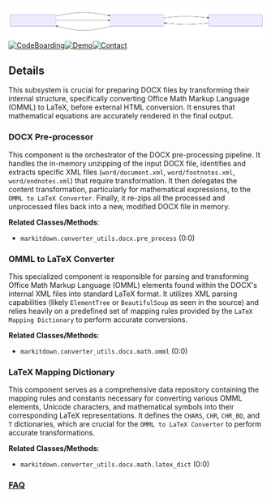 ![Diagram representation](./pre_process_docx.svg)
[![CodeBoarding](https://img.shields.io/badge/Generated%20by-CodeBoarding-9cf?style=flat-square)](https://github.com/CodeBoarding/GeneratedOnBoardings)[![Demo](https://img.shields.io/badge/Try%20our-Demo-blue?style=flat-square)](https://www.codeboarding.org/demo)[![Contact](https://img.shields.io/badge/Contact%20us%20-%20contact@codeboarding.org-lightgrey?style=flat-square)](mailto:contact@codeboarding.org)

## Details

This subsystem is crucial for preparing DOCX files by transforming their internal structure, specifically converting Office Math Markup Language (OMML) to LaTeX, before external HTML conversion. It ensures that mathematical equations are accurately rendered in the final output.

### DOCX Pre-processor
This component is the orchestrator of the DOCX pre-processing pipeline. It handles the in-memory unzipping of the input DOCX file, identifies and extracts specific XML files (`word/document.xml`, `word/footnotes.xml`, `word/endnotes.xml`) that require transformation. It then delegates the content transformation, particularly for mathematical expressions, to the `OMML to LaTeX Converter`. Finally, it re-zips all the processed and unprocessed files back into a new, modified DOCX file in memory.


**Related Classes/Methods**:

- `markitdown.converter_utils.docx.pre_process` (0:0)


### OMML to LaTeX Converter
This specialized component is responsible for parsing and transforming Office Math Markup Language (OMML) elements found within the DOCX's internal XML files into standard LaTeX format. It utilizes XML parsing capabilities (likely `ElementTree` or `BeautifulSoup` as seen in the source) and relies heavily on a predefined set of mapping rules provided by the `LaTeX Mapping Dictionary` to perform accurate conversions.


**Related Classes/Methods**:

- `markitdown.converter_utils.docx.math.omml` (0:0)


### LaTeX Mapping Dictionary
This component serves as a comprehensive data repository containing the mapping rules and constants necessary for converting various OMML elements, Unicode characters, and mathematical symbols into their corresponding LaTeX representations. It defines the `CHARS`, `CHR`, `CHR_BO`, and `T` dictionaries, which are crucial for the `OMML to LaTeX Converter` to perform accurate transformations.


**Related Classes/Methods**:

- `markitdown.converter_utils.docx.math.latex_dict` (0:0)




### [FAQ](https://github.com/CodeBoarding/GeneratedOnBoardings/tree/main?tab=readme-ov-file#faq)